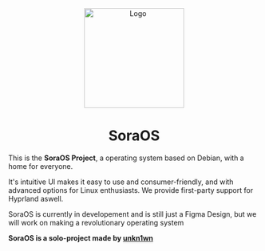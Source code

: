 <div align="center">
  <img src="https://soraos.github.io/website/soraos_wbg.png" alt="Logo" width="200" />
  <h1>SoraOS</h1>
</div>

This is the **SoraOS Project**, a operating system based on Debian, with a home for everyone.

It's intuitive UI makes it easy to use and consumer-friendly, and with advanced options for Linux enthusiasts.
We provide first-party support for Hyprland aswell.

SoraOS is currently in developement and is still just a Figma Design, but we will work on making a revolutionary operating system

**SoraOS is a solo-project made by [unkn1wn](https://github.com/unkn1wn0)**
